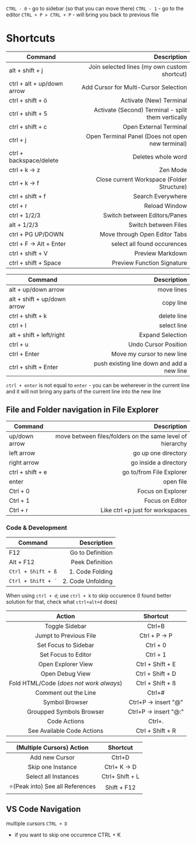 `CTRL - 0` - go to sidebar (so that you can move there)
`CTRL - 1` - go to the editor
`CTRL + P > CTRL + P` - will bring you back to previous file

# Shortcuts

| Command                    |                                        Description |
| -------------------------- | -------------------------------------------------: |
| alt + shift + j            |       Join selected lines (my own custom shortcut) |
| ctrl + alt + up/down arrow |              Add Cursor for Multi-Cursor Selection |
| ctrl + shift + ö           |                            Activate (New) Terminal |
| ctrl + shift + 5           | Activate (Second) Terminal - split them vertically |
| ctrl + shift + c           |                             Open External Terminal |
| ctrl + j                   |   Open Terminal Panel (Does not open new terminal) |
| ctrl + backspace/delete    |                                 Deletes whole word |
| ctrl + k -> z              |                                           Zen Mode |
| ctrl + k -> f              |         Close current Workspace (Folder Structure) |
| ctrl + shift + f           |                                  Search Everywhere |
| ctrl + r                   |                                      Reload Window |
| ctrl + 1/2/3               |                       Switch between Editors/Panes |
| alt + 1/2/3                |                               Switch between Files |
| ctrl + PG UP/DOWN          |                      Move through Open Editor Tabs |
| ctrl + F -> Alt + Enter    |                        select all found occurences |
| ctrl + shift + V           |                                   Preview Markdown |
| ctrl + shift + Space       |                         Preview Function Signature |

| Command                     |                                Description |
| --------------------------- | -----------------------------------------: |
| alt + up/down arrow         |                                 move lines |
| alt + shift + up/down arrow |                                  copy line |
| ctrl + shift + k            |                                delete line |
| ctrl + l                    |                                select line |
| alt + shift + left/right    |                           Expand Selection |
| ctrl + u                    |                       Undo Cursor Position |
| ctrl + Enter                |                 Move my cursor to new line |
| ctrl + shift + Enter        | push existing line down and add a new line |

`ctrl + enter` is not equal to `enter` - you can be weherever in the current line and it will not bring any parts of the current line into the new line

## File and Folder navigation in File Explorer
| Command          |                                               Description |
| ---------------- | --------------------------------------------------------: |
| up/down arrow    | move between files/folders on the same level of hierarchy |
| left arrow       |                                       go up one directory |
| right arrow      |                                     go inside a directory |
| ctrl + shift + e |                                  go to/from File Explorer |
| enter            |                                                 open file |
| Ctrl + 0         |                                         Focus on Explorer |
| Ctrl + 1         |                                           Focus on Editor |
| Ctrl + r         |                          Like ctrl +p just for workspaces |

### Code & Development
| Command            |       Description |
| ------------------ | ----------------: |
| F12                |  Go to Definition |
| Alt + F12          |   Peek Definition |
| `Ctrl + Shift + ß` |   1. Code Folding |
| `Ctrl + Shift + ´` | 2. Code Unfolding |

When using `ctrl + d`; use `ctrl + k` to skip occurence (I found better solution for that, check what `ctrl+alt+d` does)


|                 Action                  |       Shortcut        |
| :-------------------------------------: | :-------------------: |
|             Toggle Sidebar              |        Ctrl+B         |
|         Jumpt to Previous File          |     Ctrl + P -> P     |
|          Set Focus to Sidebar           |       Ctrl + 0        |
|           Set Focus to Editor           |       Ctrl + 1        |
|           Open Explorer View            |   Ctrl + Shift + E    |
|             Open Debug View             |   Ctrl + Shift + D    |
| Fold HTML/Code (*does not work always*) |   Ctrl + Shift + ß    |
|          Comment out the Line           |        Ctrl+#         |
|             Symbol Browser              | Ctrl+P -> insert "@"  |
|        Groupped Symbols Browser         | Ctrl+P -> insert "@:" |
|              Code Actions               |        Ctrl+.         |
|       See Available Code Actions        |   Ctrl + Shift + R    |

|    (Multiple Cursors) Action    |    Shortcut     |
| :-----------------------------: | :-------------: |
|         Add new Cursor          |     Ctrl+D      |
|        Skip one Instance        |  Ctrl+ K -> D   |
|      Select all Instances       | Ctrl+ Shift + L |
| ⭐(Peak into) See all References |   Shift + F12   |

## VS Code Navigation
multiple cursors `CTRL + D`
- if you want to skip one occurence CTRL + K
